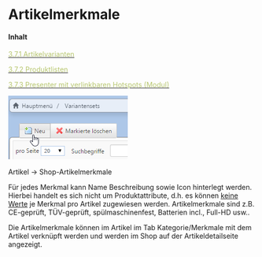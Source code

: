 # Artikelmerkmale

#### Inhalt

[<span style="color:#B7C66E">3.7.1 Artikelvarianten</span>](artikelvarianten.md)

[<span style="color:#B7C66E">3.7.2 Produktlisten</span>](produktlisten.md)

[<span style="color:#B7C66E">3.7.3 Presenter mit verlinkbaren Hotspots (Modul)</span>](presenter_mit_verlinkbaren_hotspots_modul.md)    



![](bild29.png)

Artikel → Shop-Artikelmerkmale    

Für jedes Merkmal kann Name Beschreibung sowie Icon hinterlegt werden. Hierbei handelt es sich nicht um Produktattribute, d.h. es können <u>keine Werte</u> je Merkmal pro Artikel zugewiesen werden. Artikelmerkmale sind z.B. CE-geprüft, TÜV-geprüft, spülmaschinenfest, Batterien incl., Full-HD usw..

Die Artikelmerkmale können im Artikel im Tab Kategorie/Merkmale mit dem Artikel verknüpft werden und werden im Shop auf der Artikeldetailseite angezeigt.


